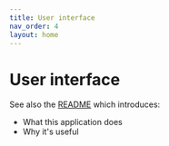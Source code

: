 ```yaml
---
title: User interface
nav_order: 4
layout: home
---
```


# User interface

See also the [README](../README.md) which introduces:

- What this application does
- Why it's useful
